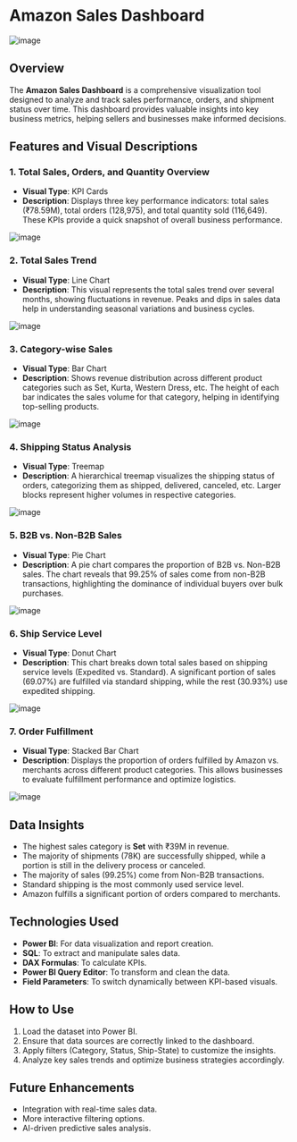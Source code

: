 # Amazon Sales Dashboard

![image](https://github.com/user-attachments/assets/f4e36510-7b05-4b02-8945-130036f89b46)

## Overview
The **Amazon Sales Dashboard** is a comprehensive visualization tool designed to analyze and track sales performance, orders, and shipment status over time. This dashboard provides valuable insights into key business metrics, helping sellers and businesses make informed decisions.

## Features and Visual Descriptions

### 1. Total Sales, Orders, and Quantity Overview
- **Visual Type**: KPI Cards
- **Description**: Displays three key performance indicators: total sales (₹78.59M), total orders (128,975), and total quantity sold (116,649). These KPIs provide a quick snapshot of overall business performance.

![image](https://github.com/user-attachments/assets/a44f8ebc-ff2c-47c4-bcbc-f240eb8e3d65)

### 2. Total Sales Trend
- **Visual Type**: Line Chart
- **Description**: This visual represents the total sales trend over several months, showing fluctuations in revenue. Peaks and dips in sales data help in understanding seasonal variations and business cycles.

![image](https://github.com/user-attachments/assets/06e61814-066a-4f77-a925-0c362c92ea06)

### 3. Category-wise Sales
- **Visual Type**: Bar Chart
- **Description**: Shows revenue distribution across different product categories such as Set, Kurta, Western Dress, etc. The height of each bar indicates the sales volume for that category, helping in identifying top-selling products.

![image](https://github.com/user-attachments/assets/9f42f422-8ef9-48bb-adee-e1303d59ffc1)

### 4. Shipping Status Analysis
- **Visual Type**: Treemap
- **Description**: A hierarchical treemap visualizes the shipping status of orders, categorizing them as shipped, delivered, canceled, etc. Larger blocks represent higher volumes in respective categories.

![image](https://github.com/user-attachments/assets/4d59bd27-60a2-4baa-985a-2c5eaeed478b)

### 5. B2B vs. Non-B2B Sales
- **Visual Type**: Pie Chart
- **Description**: A pie chart compares the proportion of B2B vs. Non-B2B sales. The chart reveals that 99.25% of sales come from non-B2B transactions, highlighting the dominance of individual buyers over bulk purchases.

![image](https://github.com/user-attachments/assets/0801fd9d-f9d3-4b8c-8a0a-eb2b5f7612b4)

### 6. Ship Service Level
- **Visual Type**: Donut Chart
- **Description**: This chart breaks down total sales based on shipping service levels (Expedited vs. Standard). A significant portion of sales (69.07%) are fulfilled via standard shipping, while the rest (30.93%) use expedited shipping.

![image](https://github.com/user-attachments/assets/6d0eff2c-cc7c-4088-ab19-172f050c00a3)

### 7. Order Fulfillment
- **Visual Type**: Stacked Bar Chart
- **Description**: Displays the proportion of orders fulfilled by Amazon vs. merchants across different product categories. This allows businesses to evaluate fulfillment performance and optimize logistics.

![image](https://github.com/user-attachments/assets/7b05acbe-cf61-49de-90a6-5f3159bd1a70)

## Data Insights
- The highest sales category is **Set** with ₹39M in revenue.
- The majority of shipments (78K) are successfully shipped, while a portion is still in the delivery process or canceled.
- The majority of sales (99.25%) come from Non-B2B transactions.
- Standard shipping is the most commonly used service level.
- Amazon fulfills a significant portion of orders compared to merchants.

## Technologies Used
- **Power BI**: For data visualization and report creation.
- **SQL**: To extract and manipulate sales data.
- **DAX Formulas**: To calculate KPIs.
- **Power BI Query Editor**: To transform and clean the data.
- **Field Parameters**: To switch dynamically between KPI-based visuals.

## How to Use
1. Load the dataset into Power BI.
2. Ensure that data sources are correctly linked to the dashboard.
3. Apply filters (Category, Status, Ship-State) to customize the insights.
4. Analyze key sales trends and optimize business strategies accordingly.

## Future Enhancements
- Integration with real-time sales data.
- More interactive filtering options.
- AI-driven predictive sales analysis.
